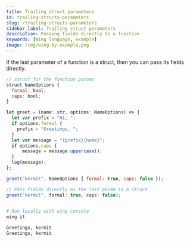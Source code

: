 ```yaml
---
title: Trailing struct parameters
id: trailing-structs-parameters
slug: /trailing-structs-parameters
sidebar_label: Trailing struct parameters
description: Passing fields directly to a function
keywords: [Wing language, example]
image: /img/wing-by-example.png
---
```


If the last parameter of a function is a struct, then you can pass its fields directly.

```js playground example title="main.w"
// struct for the function params
struct NameOptions {
  formal: bool;
  caps: bool;
}

let greet = (name: str, options: NameOptions) => {
  let var prefix = "Hi, ";
  if options.formal {
    prefix = "Greetings, ";
  }
  let var message = "{prefix}{name}";
  if options.caps {
      message = message.uppercase();
  }
  log(message);
};

greet("kermit", NameOptions { formal: true, caps: false });

// Pass fields directly as the last param is a Struct
greet("kermit", formal: true, caps: false);    
  
```

```bash title="Wing console output"
# Run locally with wing console
wing it

Greetings, kermit
Greetings, kermit
```